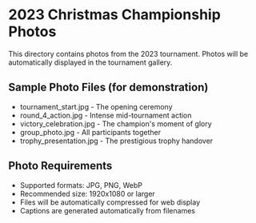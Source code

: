 # 2023 Christmas Championship Photos

This directory contains photos from the 2023 tournament. Photos will be automatically displayed in the tournament gallery.

## Sample Photo Files (for demonstration)
- tournament_start.jpg - The opening ceremony
- round_4_action.jpg - Intense mid-tournament action
- victory_celebration.jpg - The champion's moment of glory
- group_photo.jpg - All participants together
- trophy_presentation.jpg - The prestigious trophy handover

## Photo Requirements
- Supported formats: JPG, PNG, WebP
- Recommended size: 1920x1080 or larger
- Files will be automatically compressed for web display
- Captions are generated automatically from filenames